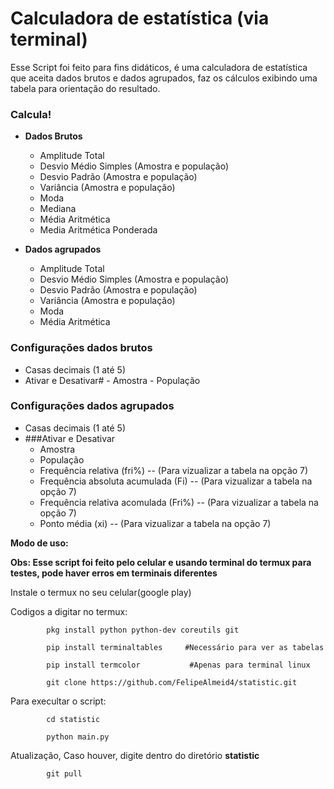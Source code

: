 # Calculadora de estatística (via terminal) #

Esse Script foi feito para fins didáticos, é uma calculadora de estatística que aceita dados brutos e dados agrupados,
 faz os cálculos exibindo uma tabela para orientação do resultado.


### Calcula! ###

 - **Dados Brutos**
   - Amplitude Total
   - Desvio Médio Simples (Amostra e população)
   - Desvio Padrão (Amostra e população)
   - Variância (Amostra e população)
   - Moda
   - Mediana
   - Média Aritmética
   - Media Aritmética Ponderada
 
 - **Dados agrupados**
   - Amplitude Total 
   - Desvio Médio Simples (Amostra e população)
   - Desvio Padrão (Amostra e população)
   - Variância (Amostra e população)
   - Moda
   - Média Aritmética
   

### Configurações dados brutos
   
   - Casas decimais (1 até 5)
   - Ativar e Desativar#
	- Amostra
	- População

### Configurações dados agrupados
- Casas decimais (1 até 5)
- ###Ativar e Desativar
	- Amostra
	- População
	- Frequência relativa (fri%) -- (Para vizualizar a tabela na opção 7)
	- Frequência absoluta acumulada (Fi) -- (Para vizualizar a tabela na opção 7)
	- Frequência relativa acomulada (Fri%) -- (Para vizualizar a tabela na opção 7)
	- Ponto média (xi) -- (Para vizualizar a tabela na opção 7)


**Modo de uso:**

 **Obs: Esse script foi feito pelo celular e usando terminal do termux para testes, pode haver erros em terminais diferentes**

Instale o termux no seu celular(google play)

Codigos a digitar no termux:
			
			pkg install python python-dev coreutils git
			
			pip install terminaltables     #Necessário para ver as tabelas
			
			pip install termcolor  			#Apenas para terminal linux
			
			git clone https://github.com/FelipeAlmeid4/statistic.git

Para execultar o script: 
			
			cd statistic
			
			python main.py

Atualização, Caso houver, digite dentro do diretório **statistic**
		
			git pull

